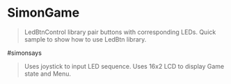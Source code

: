 # SimonGame
> LedBtnControl library pair buttons with corresponding LEDs.
> Quick sample to show how to use LedBtn library.

#simonsays
> Uses joystick to input LED sequence.
> Uses 16x2 LCD to display Game state and Menu.
